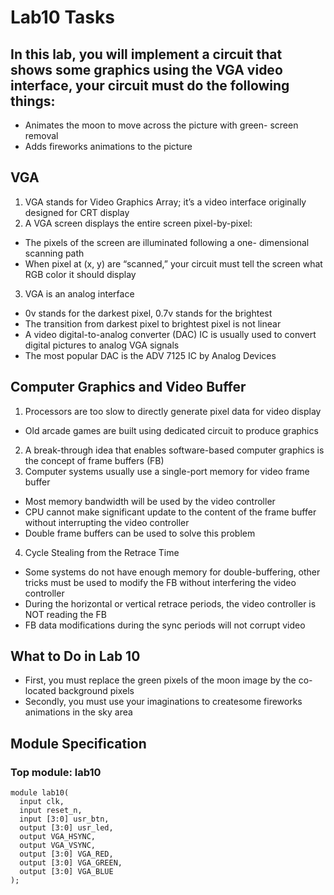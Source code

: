 # Lab10 Tasks

## In this lab, you will implement a circuit that shows some graphics using the VGA video interface, your circuit must do the following things:
- Animates the moon to move across the picture with green- screen removal
- Adds fireworks animations to the picture

## VGA 
1. VGA stands for Video Graphics Array; it’s a video interface originally designed for CRT display
2. A VGA screen displays the entire screen pixel-by-pixel:
- The pixels of the screen are illuminated following a one- dimensional scanning path
- When pixel at (x, y) are “scanned,” your circuit must tell the screen what RGB color it should display

3. VGA is an analog interface
- 0v stands for the darkest pixel, 0.7v stands for the brightest
- The transition from darkest pixel to brightest pixel is not linear
- A video digital-to-analog converter (DAC) IC is usually used to convert digital pictures to analog VGA signals
- The most popular DAC is the ADV 7125 IC by Analog Devices

## Computer Graphics and Video Buffer
1. Processors are too slow to directly generate pixel data for video display
- Old arcade games are built using dedicated circuit to produce graphics
2. A break-through idea that enables software-based computer graphics is the concept of frame buffers (FB)
3. Computer systems usually use a single-port memory for video frame buffer
- Most memory bandwidth will be used by the video controller 
- CPU cannot make significant update to the content of the frame buffer without interrupting the video controller
- Double frame buffers can be used to solve this problem
4. Cycle Stealing from the Retrace Time
- Some systems do not have enough memory for double-buffering, other tricks must be used to modify the FB without interfering the video controller
- During the horizontal or vertical retrace periods, the video controller is NOT reading the FB
- FB data modifications during the sync periods will not corrupt video


## What to Do in Lab 10
- First, you must replace the green pixels of the moon image by the co-located background pixels
- Secondly, you must use your imaginations to createsome fireworks animations in the sky area

## Module Specification
### Top module: lab10
<pre><code>module lab10(
  input clk,
  input reset_n,
  input [3:0] usr_btn,
  output [3:0] usr_led,
  output VGA_HSYNC,
  output VGA_VSYNC,
  output [3:0] VGA_RED,
  output [3:0] VGA_GREEN,
  output [3:0] VGA_BLUE
);</code></pre>

